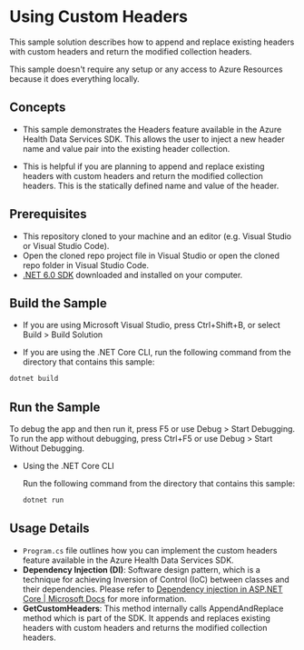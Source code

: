 # Using Custom Headers

This sample solution describes how to append and replace existing headers with custom headers and return the modified collection headers. 

This sample doesn't require any setup or any access to Azure Resources because it does everything locally.

## Concepts

- This sample demonstrates the Headers feature available in the Azure Health Data Services SDK. This allows the user to inject a new header name and value pair into  the existing header collection.  

- This is helpful if you are planning to append and replace existing headers with custom headers and return the modified collection headers. This is the statically defined name and value of the header.

## Prerequisites

- This repository cloned to your machine and an editor (e.g. Visual Studio or Visual Studio Code).
- Open the cloned repo project file in Visual Studio or open the cloned repo folder in Visual Studio Code.
- [.NET 6.0 SDK](https://dotnet.microsoft.com/download) downloaded and installed on your computer.

## Build the Sample 

- If you are using Microsoft Visual Studio, press Ctrl+Shift+B, or select Build > Build Solution 

- If you are using the .NET Core CLI, run the following command from the directory that contains this sample: 

```bash
dotnet build
```

## Run the Sample 

To debug the app and then run it, press F5 or use Debug > Start Debugging. To run the app without debugging, press Ctrl+F5 or use Debug > Start Without Debugging. 

- Using the .NET Core CLI 

    Run the following command from the directory that contains this sample: 

    ```bash
    dotnet run
    ```

## Usage Details

- `Program.cs` file  outlines how you can implement the custom headers feature available in the Azure Health Data Services SDK.
- **Dependency Injection (DI)**: Software design pattern, which is a technique for achieving Inversion of Control (IoC) between classes and their dependencies. Please refer to [Dependency injection in ASP.NET Core | Microsoft Docs](https://docs.microsoft.com/en-us/aspnet/core/fundamentals/dependency-injection?view=aspnetcore-6.0) for more information.
- **GetCustomHeaders**: This method internally calls AppendAndReplace method which is part of the SDK. It appends and replaces existing headers with custom headers and returns the modified collection headers. 
